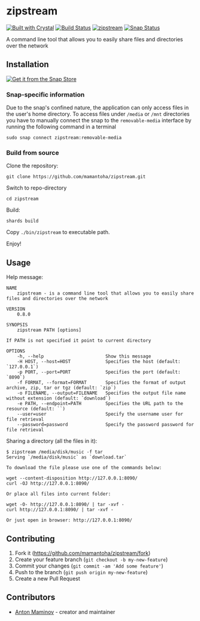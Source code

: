 # zipstream

[![Built with Crystal](https://img.shields.io/badge/built%20with-crystal-000000.svg?style=?style=plastic&logo=appveyor)](https://crystal-lang.org/)
[![Build Status](https://travis-ci.org/mamantoha/zipstream.svg?branch=master)](https://travis-ci.org/mamantoha/zipstream)
[![zipstream](https://snapcraft.io/zipstream/badge.svg)](https://snapcraft.io/zipstream)
[![Snap Status](https://build.snapcraft.io/badge/mamantoha/zipstream.svg)](https://build.snapcraft.io/user/mamantoha/zipstream)

A command line tool that allows you to easily share files and directories over the network

## Installation

[![Get it from the Snap Store](https://snapcraft.io/static/images/badges/en/snap-store-black.svg)](https://snapcraft.io/zipstream)

### Snap-specific information

Due to the snap's confined nature, the application can only access files in the user's home directory.
To access files under `/media` or `/mnt` directories you have to manually connect the snap
to the `removable-media` interface by running the following command in a terminal

`sudo snap connect zipstream:removable-media`

### Build from source

Clone the repository:

`git clone https://github.com/mamantoha/zipstream.git`

Switch to repo-directory

`cd zipstream`

Build:

`shards build`

Copy `./bin/zipstream` to executable path.

Enjoy!

## Usage

Help message:

```console
NAME
    zipstream - is a command line tool that allows you to easily share files and directories over the network

VERSION
    0.8.0

SYNOPSIS
    zipstream PATH [options]

If PATH is not specified it point to current directory

OPTIONS
    -h, --help                       Show this message
    -H HOST, --host=HOST             Specifies the host (default: `127.0.0.1`)
    -p PORT, --port=PORT             Specifies the port (default: `8090`)
    -f FORMAT, --format=FORMAT       Specifies the format of output archive, zip, tar or tgz (default: `zip`)
    -o FILENAME, --output=FILENAME   Specifies the output file name without extension (default: `download`)
    -e PATH, --endpoint=PATH         Specifies the URL path to the resource (default: ``)
    --user=user                      Specify the username user for file retrieval
    --password=password              Specify the password password for file retrieval
```

Sharing a directory (all the files in it):

```console
$ zipstream /media/disk/music -f tar
Serving `/media/disk/music` as `download.tar`

To download the file please use one of the commands below:

wget --content-disposition http://127.0.0.1:8090/
curl -OJ http://127.0.0.1:8090/

Or place all files into current folder:

wget -O- http://127.0.0.1:8090/ | tar -xvf -
curl http://127.0.0.1:8090/ | tar -xvf -

Or just open in browser: http://127.0.0.1:8090/
```

## Contributing

1. Fork it (<https://github.com/mamantoha/zipstream/fork>)
2. Create your feature branch (`git checkout -b my-new-feature`)
3. Commit your changes (`git commit -am 'Add some feature'`)
4. Push to the branch (`git push origin my-new-feature`)
5. Create a new Pull Request

## Contributors

- [Anton Maminov](https://github.com/mamantoha) - creator and maintainer
